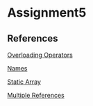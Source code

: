 # Assignment5

## References
[Overloading Operators](https://www.tutorialspoint.com/cplusplus/relational_operators_overloading.htm)

[Names](https://en.wikipedia.org/wiki/Cthulhu_Mythos_deities)

[Static Array](https://stackoverflow.com/questions/11367141/how-to-declare-and-initialize-a-static-const-array-as-a-class-member)

[Multiple References](https://stackoverflow.com/questions/18914122/multiple-definitions-error-in-c-and-solution-to-solve-this-issue)
